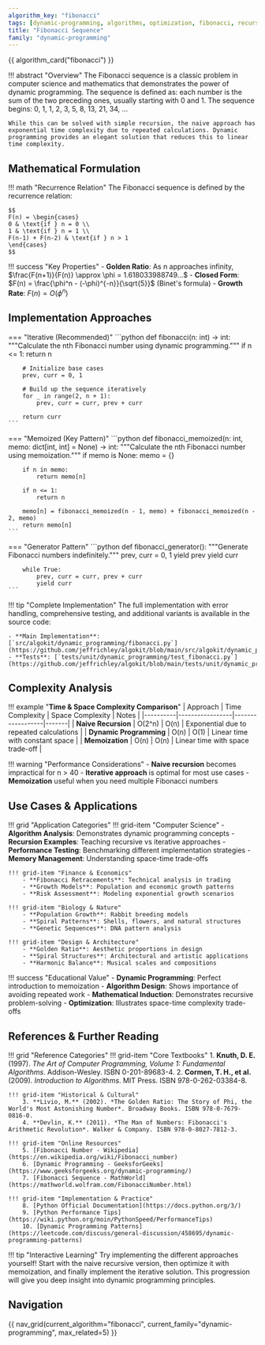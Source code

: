 ```yaml
---
algorithm_key: "fibonacci"
tags: [dynamic-programming, algorithms, optimization, fibonacci, recursion]
title: "Fibonacci Sequence"
family: "dynamic-programming"
---
```


{{ algorithm_card("fibonacci") }}

!!! abstract "Overview"
    The Fibonacci sequence is a classic problem in computer science and mathematics that demonstrates the power of dynamic programming. The sequence is defined as: each number is the sum of the two preceding ones, usually starting with 0 and 1. The sequence begins: 0, 1, 1, 2, 3, 5, 8, 13, 21, 34, ...

    While this can be solved with simple recursion, the naive approach has exponential time complexity due to repeated calculations. Dynamic programming provides an elegant solution that reduces this to linear time complexity.

## Mathematical Formulation

!!! math "Recurrence Relation"
    The Fibonacci sequence is defined by the recurrence relation:

    $$
    F(n) = \begin{cases} 
    0 & \text{if } n = 0 \\
    1 & \text{if } n = 1 \\
    F(n-1) + F(n-2) & \text{if } n > 1
    \end{cases}
    $$

!!! success "Key Properties"
    - **Golden Ratio**: As n approaches infinity, $\frac{F(n+1)}{F(n)} \approx \phi = 1.618033988749...$
    - **Closed Form**: $F(n) = \frac{\phi^n - (-\phi)^{-n}}{\sqrt{5}}$ (Binet's formula)
    - **Growth Rate**: $F(n) = O(\phi^n)$

## Implementation Approaches

=== "Iterative (Recommended)"
    ```python
    def fibonacci(n: int) -> int:
        """Calculate the nth Fibonacci number using dynamic programming."""
        if n <= 1:
            return n
        
        # Initialize base cases
        prev, curr = 0, 1
        
        # Build up the sequence iteratively
        for _ in range(2, n + 1):
            prev, curr = curr, prev + curr
        
        return curr
    ```

=== "Memoized (Key Pattern)"
    ```python
    def fibonacci_memoized(n: int, memo: dict[int, int] = None) -> int:
        """Calculate the nth Fibonacci number using memoization."""
        if memo is None:
            memo = {}
        
        if n in memo:
            return memo[n]
        
        if n <= 1:
            return n
        
        memo[n] = fibonacci_memoized(n - 1, memo) + fibonacci_memoized(n - 2, memo)
        return memo[n]
    ```

=== "Generator Pattern"
    ```python
    def fibonacci_generator():
        """Generate Fibonacci numbers indefinitely."""
        prev, curr = 0, 1
        yield prev
        yield curr
        
        while True:
            prev, curr = curr, prev + curr
            yield curr
    ```

!!! tip "Complete Implementation"
    The full implementation with error handling, comprehensive testing, and additional variants is available in the source code:

    - **Main Implementation**: [`src/algokit/dynamic_programming/fibonacci.py`](https://github.com/jeffrichley/algokit/blob/main/src/algokit/dynamic_programming/fibonacci.py)
    - **Tests**: [`tests/unit/dynamic_programming/test_fibonacci.py`](https://github.com/jeffrichley/algokit/blob/main/tests/unit/dynamic_programming/test_fibonacci.py)

## Complexity Analysis

!!! example "**Time & Space Complexity Comparison**"
    | Approach | Time Complexity | Space Complexity | Notes |
    |----------|-----------------|------------------|-------|
    | **Naive Recursion** | O(2^n) | O(n) | Exponential due to repeated calculations |
    | **Dynamic Programming** | O(n) | O(1) | Linear time with constant space |
    | **Memoization** | O(n) | O(n) | Linear time with space trade-off |

!!! warning "Performance Considerations"
    - **Naive recursion** becomes impractical for n > 40
    - **Iterative approach** is optimal for most use cases
    - **Memoization** useful when you need multiple Fibonacci numbers

## Use Cases & Applications

!!! grid "Application Categories"
    !!! grid-item "Computer Science"
        - **Algorithm Analysis**: Demonstrates dynamic programming concepts
        - **Recursion Examples**: Teaching recursive vs iterative approaches
        - **Performance Testing**: Benchmarking different implementation strategies
        - **Memory Management**: Understanding space-time trade-offs

    !!! grid-item "Finance & Economics"
        - **Fibonacci Retracements**: Technical analysis in trading
        - **Growth Models**: Population and economic growth patterns
        - **Risk Assessment**: Modeling exponential growth scenarios

    !!! grid-item "Biology & Nature"
        - **Population Growth**: Rabbit breeding models
        - **Spiral Patterns**: Shells, flowers, and natural structures
        - **Genetic Sequences**: DNA pattern analysis

    !!! grid-item "Design & Architecture"
        - **Golden Ratio**: Aesthetic proportions in design
        - **Spiral Structures**: Architectural and artistic applications
        - **Harmonic Balance**: Musical scales and compositions

!!! success "Educational Value"
    - **Dynamic Programming**: Perfect introduction to memoization
    - **Algorithm Design**: Shows importance of avoiding repeated work
    - **Mathematical Induction**: Demonstrates recursive problem-solving
    - **Optimization**: Illustrates space-time complexity trade-offs

## References & Further Reading

!!! grid "Reference Categories"
    !!! grid-item "Core Textbooks"
        1. **Knuth, D. E.** (1997). *The Art of Computer Programming, Volume 1: Fundamental Algorithms*. Addison-Wesley. ISBN 0-201-89683-4.
        2. **Cormen, T. H., et al.** (2009). *Introduction to Algorithms*. MIT Press. ISBN 978-0-262-03384-8.

    !!! grid-item "Historical & Cultural"
        3. **Livio, M.** (2002). *The Golden Ratio: The Story of Phi, the World's Most Astonishing Number*. Broadway Books. ISBN 978-0-7679-0816-0.
        4. **Devlin, K.** (2011). *The Man of Numbers: Fibonacci's Arithmetic Revolution*. Walker & Company. ISBN 978-0-8027-7812-3.

    !!! grid-item "Online Resources"
        5. [Fibonacci Number - Wikipedia](https://en.wikipedia.org/wiki/Fibonacci_number)
        6. [Dynamic Programming - GeeksforGeeks](https://www.geeksforgeeks.org/dynamic-programming/)
        7. [Fibonacci Sequence - MathWorld](https://mathworld.wolfram.com/FibonacciNumber.html)

    !!! grid-item "Implementation & Practice"
        8. [Python Official Documentation](https://docs.python.org/3/)
        9. [Python Performance Tips](https://wiki.python.org/moin/PythonSpeed/PerformanceTips)
        10. [Dynamic Programming Patterns](https://leetcode.com/discuss/general-discussion/458695/dynamic-programming-patterns)

!!! tip "Interactive Learning"
    Try implementing the different approaches yourself! Start with the naive recursive version, then optimize it with memoization, and finally implement the iterative solution. This progression will give you deep insight into dynamic programming principles.

## Navigation

{{ nav_grid(current_algorithm="fibonacci", current_family="dynamic-programming", max_related=5) }}
